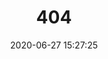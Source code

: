 ---
title: 404
date: 2020-06-27 15:27:25
type: "404"
layout: "404"
description: "Oops～，我崩溃了！找不到你想要的页面 :("
---